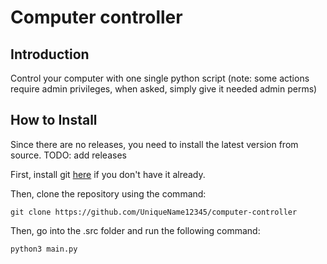 # Computer controller


## Introduction
 Control your computer with one single python script
(note: some actions require admin privileges, when asked, simply give it needed admin perms)

## How to Install
Since there are no releases, you need to install the latest version from source. TODO: add releases

First, install git [here](https://git-scm.com/downloads) if you don't have it already.

Then, clone the repository using the command:
```
git clone https://github.com/UniqueName12345/computer-controller
```

Then, go into the .src folder and run the following command:
```
python3 main.py
```